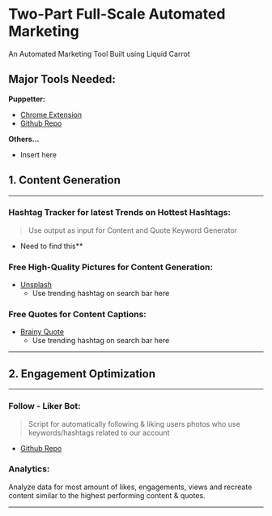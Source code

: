 # Two-Part Full-Scale Automated Marketing
An Automated Marketing Tool Built using Liquid Carrot

## Major Tools Needed:

**Puppetter:**
* [Chrome Extension](https://developers.google.com/web/tools/puppeteer/)
* [Github Repo](https://github.com/GoogleChrome/puppeteer)

**Others...**
* Insert here

## 1. Content Generation

-----
### Hashtag Tracker for latest Trends on Hottest Hashtags:
>Use output as input for Content and Quote Keyword Generator

- Need to find this**

### Free High-Quality Pictures for Content Generation:

* [Unsplash](https://unsplash.com/)
  * Use trending hashtag on search bar here

### Free Quotes for Content Captions:

* [Brainy Quote](https://www.brainyquote.com/)
  * Use trending hashtag on search bar here
-----

## 2. Engagement Optimization

----
### Follow - Liker Bot:
>Script for automatically following & liking users photos who use keywords/hashtags related to our account
* [Github Repo](https://github.com/instagrambot/instabot)

### Analytics: 
Analyze data for most amount of likes, engagements, views and recreate content similar to the highest performing content & quotes.

----
